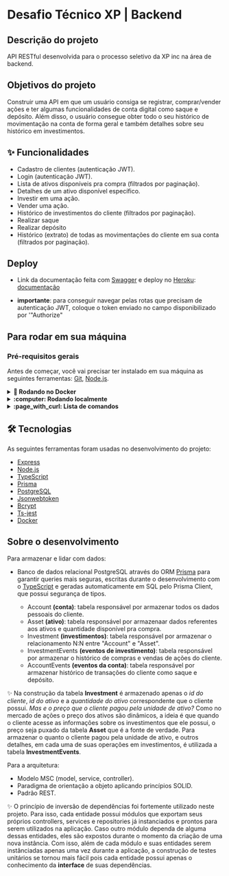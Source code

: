 # Desafio Técnico XP | Backend

## Descrição do projeto
API RESTful desenvolvida para o processo seletivo da XP inc na área de backend.

## Objetivos do projeto
Construir uma API em que um usuário consiga se registrar, comprar/vender ações e ter algumas funcionalidades de conta digital como saque e depósito.
Além disso, o usuário consegue obter todo o seu histórico de movimentação na conta de forma geral e também detalhes sobre seu histórico em investimentos.

## :sparkles: Funcionalidades

* Cadastro de clientes (autenticação JWT).
* Login (autenticação JWT).
* Lista de ativos disponíveis pra compra (filtrados por paginação).
* Detalhes de um ativo disponível específico.
* Investir em uma ação.
* Vender uma ação.
* Histórico de investimentos do cliente (filtrados por paginação).
* Realizar saque
* Realizar depósito
* Histórico (extrato) de todas as movimentações do cliente em sua conta (filtrados por paginação).

## Deploy
- Link da documentação feita com [Swagger](https://swagger.io/) e deploy no [Heroku](https://www.heroku.com/platform): [documentação](https://xp-challenge-deploy.herokuapp.com/api-docs/)

- **importante**: para conseguir navegar pelas rotas que precisam de autenticação JWT, coloque o token enviado no campo disponibilizado por '"Authorize"

## Para rodar em sua máquina

### Pré-requisitos gerais

Antes de começar, você vai precisar ter instalado em sua máquina as seguintes ferramentas:
[Git](https://git-scm.com), [Node.js](https://nodejs.org/en/).

<details>
  <summary><strong> 🐳 Rodando no Docker </strong></summary><br/> 
   <h3>Pré-requisitos</h3>
   
   - Antes de clonar o repositório, você precisa ter o [Docker](https://www.docker.com/) instalado em sua máquina.  
  ---
  
  - Clone o repositório com `git clone git@github.com:moraeslua/xp_challenge.git`
  
  - Entre no diretório que acabou de ser criado `cd xp_challenge`
  
  - Entre no container chamado **xp_challenge** `docker exec -it xp_challenge /bin/sh`
  
  - Configure as variaveis de ambiente descritas no .env.example:
    1. Configure a porta exposta no Dockerfile `PORT=3000`
    2. Configure seu segredo JWT, exemplo: `JWT_SECRET=seusegredo`
    3. Configure seu postgres password, exemplo: `POSTGRES_PASSWORD=1234`
    4. Configure o databse url para se conectar ao banco: `DATABASE_URL=postgresql://postgres:${POSTGRES_PASSWORD}@db:5432/xp_challenge_db?schema=public`
    
  - Rode o docker compose `docker-compose up -d`
  
  - Rode o comando para executar as migrations e seeders do banco `npx prisma migrate dev`
  
  - Agora é só fazer as requisições com um API Client como [Insomnia](https://insomnia.rest/) ou [Postman](https://www.postman.com/), por exemplo.
  

</details>

<details>
  <summary><strong> :computer: Rodando localmente </strong></summary><br />    
   <h3>Pré-requisitos</h3>
   
   - Antes de clonar o repositório, você precisa ter o [PostgreSQL](https://www.postgresql.org/) instalado em sua máquina.  
  
  ---
   <h4> Configurando o PostgreSQL </h4>
   
   - Se conecte ao PostgreSQL pela linha de comando `sudo -i -u postgres`
   - Crie um novo banco `CREATE DATABASE xp_challenge_db;`
   - Crie um novo usuário `CREATE USER my_user WITH ENCRYPTED PASSWORD 'my_pass';`
   - Conceda privilégios desse novo usuário para se conectar a **xp_challenge_db** 
     `GRANT ALL PRIVILEGES ON DATABASE "xp_challenge_db" to my_user; `
   - Dê permissões para seu novo usuário poder criar bancos de dados: `ALTER USER my_user CREATEDB;`
   
  ---
  
  - Clone o repositório com `git clone git@github.com:moraeslua/xp_challenge.git`
  
  - Entre no diretório que acabou de ser criado `cd xp_challenge`
  
  - Instale as dependências com `npm install`
  
  - Agora, você precisa configurar as variaveis de ambiente de acordo com o .env.example:
    1. `JWT_SECRET=seusegredo`
    2. `DATABASE_URL=postgresql://my_user:my_pass@localhost:5432/xp_challenge_db?schema=public`
    3. `PORT=3000`
  
  - Rode o comando para executar as migrations e seeders do banco `npx prisma migrate dev`
  
  - Rode o comando para subir o servidor localmente na porta que você escolheu `npm start`
  
  - Agora é só fazer as requisições com um API Client como [Insomnia](https://insomnia.rest/) ou [Postman](https://www.postman.com/), por exemplo.
      
</details>

<details>
  <summary><strong> :page_with_curl: Lista de comandos </strong></summary><br />
  
  - Para rodar o servidor na porta determinada:
    `npm run dev`
  - Para executar migrations e seeders:
    `npx prisma migrate dev`
  - Para executar seeders:
    `npx prisma db seed`
  - Para restaurar banco de dados:
    `npm run restore`
  - Para limpar todas as informações de todas as tabelas do banco de dados:
    `npm run truncate`
  - Para executar os testes unitários:
    `npm run test`
  - Para executar a cobertura de testes:
    `npm run test:cov`

</details>

## 🛠 Tecnologias

As seguintes ferramentas foram usadas no desenvolvimento do projeto:

- [Express](https://expressjs.com/pt-br/)
- [Node.js](https://nodejs.org/en/)
- [TypeScript](https://www.typescriptlang.org/)
- [Prisma](https://www.prisma.io/)
- [PostgreSQL](https://www.postgresql.org/)
- [Jsonwebtoken](https://www.npmjs.com/package/jsonwebtoken)
- [Bcrypt](https://www.npmjs.com/package/bcrypt)
- [Ts-jest](https://kulshekhar.github.io/ts-jest/)
- [Docker](https://www.docker.com/)

## Sobre o desenvolvimento
  Para armazenar e lidar com dados:
  - Banco de dados relacional PostgreSQL através do ORM [Prisma](https://www.prisma.io/) para garantir queries mais seguras, 
  escritas durante o desenvolvimento com o [TypeScript](https://www.typescriptlang.org/) e geradas automaticamente em SQL pelo Prisma Client, que possui
  segurança de tipos.
  
    - Account <strong>(conta)</strong>: tabela responsável por armazenar todos os dados pessoais do cliente.
    - Asset <strong>(ativo)</strong>: tabela responsável por armazenaar dados referentes aos ativos e quantidade disponível pra compra.
    - Investment <strong>(investimentos)</strong>: tabela responsável por armazenar o relacionamento N:N entre "Account" e "Asset".
    - InvestmentEvents  <strong>(eventos de investimento)</strong>: tabela responsável por armazenar o histórico de compras e vendas de ações do cliente.
    - AccountEvents <strong>(eventos da conta)</strong>: tabela responsável por armazenar histórico de transações do cliente como saque e depósito.
    
  :sparkles: Na construção da tabela <strong>Investment</strong> é armazenado apenas o *id do cliente*, *id do ativo* e a *quantidade do ativo* correspondente
  que o cliente possui. *Mas e o preço que o cliente pagou pela unidade de ativo?* Como no mercado de ações o preço dos ativos são dinâmicos, a ideia é que
  quando o cliente acesse as informações sobre os investimentos que ele possui, o preço seja puxado da tabela **Asset** que é a fonte de verdade.
  Para armazenar o quanto o cliente pagou pela unidade de ativo, e outros detalhes, em cada uma de suas operações em investimentos, é utilizada a tabela **InvestmentEvents**.
  
  Para a arquitetura:
  - Modelo MSC (model, service, controller).
  - Paradigma de orientação a objeto aplicando princípios SOLID.
  - Padrão REST.
  
  :sparkles: O princípio de inversão de dependências foi fortemente utilizado neste projeto. Para isso, cada entidade possui módulos que exportam
  seus próprios controllers, services e repositories já instanciados e prontos para serem utilizados na aplicação. 
    Caso outro módulo dependa de alguma dessas entidades, eles são expostos durante o momento da criação de uma nova instância.
    Com isso, além de cada módulo e suas entidades serem instânciadas apenas uma vez durante a aplicação, a construção de testes unitários se tornou
    mais fácil pois cada entidade possui apenas o conhecimento da <strong>interface</strong> de suas dependências.
  
